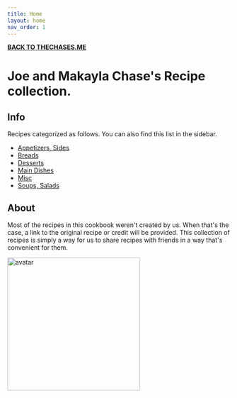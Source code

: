 ```yaml
---
title: Home
layout: home
nav_order: 1
---
```


**[BACK TO THECHASES.ME](https://www.thechases.me)**

# Joe and Makayla Chase's Recipe collection.

## Info

Recipes categorized as follows. You can also find this list in the sidebar.

* [Appetizers, Sides](https://www.thechases.me/cookbook/content/appetizers-sides.html)
* [Breads](https://www.thechases.me/cookbook/content/breads.html)
* [Desserts](https://www.thechases.me/cookbook/content/desserts.html)
* [Main Dishes](https://www.thechases.me/cookbook/content/main-dishes.html)
* [Misc](https://www.thechases.me/cookbook/content/misc.html)
* [Soups, Salads](https://www.thechases.me/cookbook/content/soup-salads.html)

## About

Most of the recipes in this cookbook weren't created by us. When that's the case, a link to the original recipe or credit will be provided. This collection of recipes is simply a way for us to share recipes with friends in a way that's convenient for them.

<img src="https://files.catbox.moe/a7qva1.jpg" alt="avatar" width="300" height="auto">